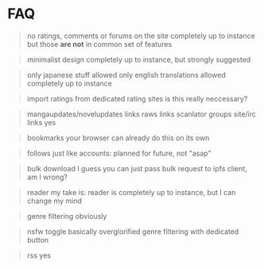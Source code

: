 # FAQ

>no ratings, comments or forums on the site
completely up to instance but those **are not** in common set of features

>minimalist design
completely up to instance, but strongly suggested

>only japanese stuff allowed
>only english translations allowed
completely up to instance

>import ratings from dedicated rating sites
is this really neccessary?

>mangaupdates/novelupdates links
>raws links
>scanlator groups site/irc links
yes

>bookmarks
your browser can already do this on its own

>follows
just like accounts: planned for future, not "asap"

>bulk download
I guess you can just pass bulk request to ipfs client, am I wrong?

>reader
my take is: reader is completely up to instance, but I can change my mind

>genre filtering
obviously

>nsfw toggle
basically overglorified genre filtering with dedicated button

>rss
yes
